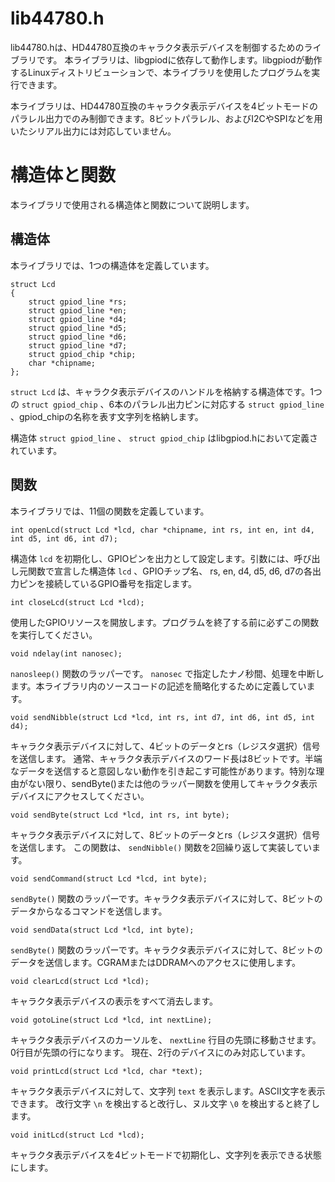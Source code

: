 # lib44780.h

lib44780.hは、HD44780互換のキャラクタ表示デバイスを制御するためのライブラリです。
本ライブラリは、libgpiodに依存して動作します。libgpiodが動作するLinuxディストリビューションで、本ライブラリを使用したプログラムを実行できます。

本ライブラリは、HD44780互換のキャラクタ表示デバイスを4ビットモードのパラレル出力でのみ制御できます。8ビットパラレル、およびI2CやSPIなどを用いたシリアル出力には対応していません。

# 構造体と関数

本ライブラリで使用される構造体と関数について説明します。

## 構造体

本ライブラリでは、1つの構造体を定義しています。

```
struct Lcd
{
	struct gpiod_line *rs;
	struct gpiod_line *en;
	struct gpiod_line *d4;
	struct gpiod_line *d5;
	struct gpiod_line *d6;
	struct gpiod_line *d7;
	struct gpiod_chip *chip;
	char *chipname;
};
```

`struct Lcd` は、キャラクタ表示デバイスのハンドルを格納する構造体です。1つの `struct gpiod_chip` 、6本のパラレル出力ピンに対応する `struct gpiod_line` 、gpiod_chipの名称を表す文字列を格納します。

構造体 `struct gpiod_line` 、 `struct gpiod_chip` はlibgpiod.hにおいて定義されています。

## 関数

本ライブラリでは、11個の関数を定義しています。

`int openLcd(struct Lcd *lcd, char *chipname, int rs, int en, int d4, int d5, int d6, int d7);`

構造体 `lcd` を初期化し、GPIOピンを出力として設定します。引数には、呼び出し元関数で宣言した構造体 `lcd` 、GPIOチップ名、 rs, en, d4, d5, d6, d7の各出力ピンを接続しているGPIO番号を指定します。

`int closeLcd(struct Lcd *lcd);`

使用したGPIOリソースを開放します。プログラムを終了する前に必ずこの関数を実行してください。

`void ndelay(int nanosec);`

`nanosleep()` 関数のラッパーです。 `nanosec` で指定したナノ秒間、処理を中断します。本ライブラリ内のソースコードの記述を簡略化するために定義しています。

`void sendNibble(struct Lcd *lcd, int rs, int d7, int d6, int d5, int d4);`

キャラクタ表示デバイスに対して、4ビットのデータとrs（レジスタ選択）信号を送信します。
通常、キャラクタ表示デバイスのワード長は8ビットです。半端なデータを送信すると意図しない動作を引き起こす可能性があります。特別な理由がない限り、sendByte()または他のラッパー関数を使用してキャラクタ表示デバイスにアクセスしてください。

`void sendByte(struct Lcd *lcd, int rs, int byte);`

キャラクタ表示デバイスに対して、8ビットのデータとrs（レジスタ選択）信号を送信します。
この関数は、 `sendNibble()` 関数を2回繰り返して実装しています。

`void sendCommand(struct Lcd *lcd, int byte);`

`sendByte()` 関数のラッパーです。キャラクタ表示デバイスに対して、8ビットのデータからなるコマンドを送信します。

`void sendData(struct Lcd *lcd, int byte);`

`sendByte()` 関数のラッパーです。キャラクタ表示デバイスに対して、8ビットのデータを送信します。CGRAMまたはDDRAMへのアクセスに使用します。

`void clearLcd(struct Lcd *lcd);`

キャラクタ表示デバイスの表示をすべて消去します。

`void gotoLine(struct Lcd *lcd, int nextLine);`

キャラクタ表示デバイスのカーソルを、 `nextLine` 行目の先頭に移動させます。0行目が先頭の行になります。
現在、2行のデバイスにのみ対応しています。

`void printLcd(struct Lcd *lcd, char *text);`

キャラクタ表示デバイスに対して、文字列 `text` を表示します。ASCII文字を表示できます。
改行文字 `\n` を検出すると改行し、ヌル文字 `\0` を検出すると終了します。

`void initLcd(struct Lcd *lcd);`

キャラクタ表示デバイスを4ビットモードで初期化し、文字列を表示できる状態にします。
